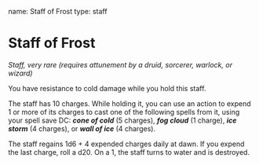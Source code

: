 name: Staff of Frost
type: staff

# Staff of Frost 
_Staff, very rare (requires attunement by a druid, sorcerer, warlock, or wizard)_ 

You have resistance to cold damage while you hold this staff.

The staff has 10 charges. While holding it, you can use an action to expend 1 or more of its charges to cast one of the following spells from it, using your spell save DC: **_cone of cold_** (5 charges), **_fog cloud_** (1 charge), **_ice storm_** (4 charges), or **_wall of ice_** (4 charges).

The staff regains 1d6 + 4 expended charges daily at dawn. If you expend the last charge, roll a d20. On a 1, the staff turns to water and is destroyed. 